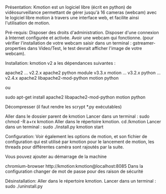 Présentation:
Kmotion est un logiciel libre (écrit en python) de vidéosurveillance permettant de gérer jusqu'à 16 cameras (webcam) avec le logiciel libre motion à travers une interface web, et facilite ainsi l'utilisation de motion.

Pré-requis:
Disposer des droits d'administration.
Disposer d'une connexion à Internet configurée et activée.
Avoir une webcam qui fonctionne. (pour vérifier l'installation de votre webcam saisir dans un terminal :
gstreamer-properties
dans Video/Test, le test devrait afficher l'image de votre webcam).

Installation:
kmotion v2 a les dépendances suivantes :

apache2 … v2.2.x
apache2 python module v3.3.x
motion … v3.2.x
python … v2.4.x
apache2 libapache2-mod-python motion python

ou

sudo apt-get install apache2 libapache2-mod-python motion python

Décompresser
(il faut rendre les scrypt *.py exécutables)

Aller dans le dossier parent de kmotion
Lancer dans un terminal :
sudo chmod -R a+rx kmotion
Aller dans le répertoire kmotion.
cd /kmotion
Lancer dans un terminal :
sudo ./install.py 
kmotion start

Configuration:
Voir également les options de motion, et son fichier de configuration qui est utilisé par kmotion pour le lancement de motion, les threads pour différentes caméra sont rajoutés par la suite.

Vous pouvez ajouter au démarrage de la machine

chromium-browser http://kmotion:kmotion@localhost:8085
Dans la configuration changer de mot de passe pour des raison de sécurité

Désinstallation:
Aller dans le répertoire kmotion.
Lancer dans un terminal :
sudo ./uninstall.py